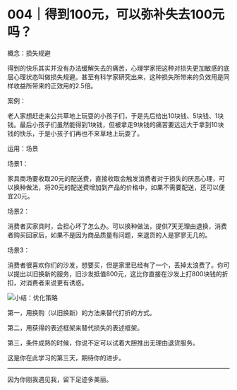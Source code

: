 # 004｜得到100元，可以弥补失去100元吗？

概念：损失规避

得到的快乐其实并没有办法缓解失去的痛苦，心理学家把这种对损失更加敏感的底层心理状态叫做损失规避。甚至有科学家研究出来，这种损失所带来的负效用是同样收益所带来的正效用的2.5倍。

案例：

老人家想赶走来公共草地上玩耍的小孩子们，于是先后给出10块钱、5块钱、1块钱。最后小孩子们虽然能得到1块钱，但被拿走9块钱的痛苦要远远大于拿到10块钱的快乐，于是小孩子们再也不来草地上玩耍了。

运用：场景

场景1：

家具商场要收取20元的配送费，直接收取会触发消费者对于损失的厌恶心理，可以换种做法，将20元的配送费增加到产品的价格中，如果不需要配送，还可以便宜20元。

场景2：

消费者买家具时，会担心坏了怎么办。可以换种做法，提供7天无理由退换，消费者购买回家后，如果不是因为商品质量有问题，来退货的人是寥寥无几的。

场景3：

消费者很喜欢你们的沙发，想要买，但是家里已经有了一个，丢掉太浪费了。你可以提出以旧换新的服务，旧沙发抵值800元，这比你直接在沙发上打800块钱的折扣，对消费者来说更有诱惑。

![](../img/eb5bccb9b2e8ed084561d8b7bfc344ca.jpg)小结：优化策略

第一，用换购（以旧换新）的方法来替代打折的方式。

第二，用获得的表述框架来替代损失的表述框架。

第三，条件成熟的时候，你说不定可以试着大胆推出无理由退货服务。

这是你在此学习的第三天，期待你的进步。

* * *

因为你刚我遇见我，留下足迹多美丽。